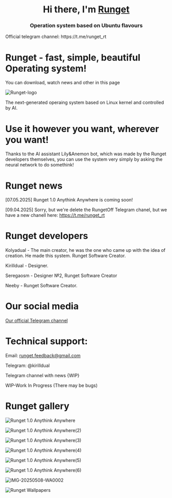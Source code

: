 <h1 align="center">Hi there, I'm <a href="https://t.me/runget_rt" target="_blank">Runget</a>
<h3 align="center">Operation system based on Ubuntu flavours</h3>
  Official telegram channel:
    https://t.me/runget_rt

# Runget - fast, simple, beautiful Operating system!
You can download, watch news and other in this page

![Runget-logo](https://github.com/user-attachments/assets/dffc803c-7fcd-4e9d-95ad-b87c157f74d4)

The next-generated operaing system based on Linux kernel and controlled by AI. 

# Use it however you want, wherever you want!
Thanks to the AI assistant Lily&Anemon bot, which was made by the Runget developers themselves, you can use the system very simply by asking the neural network to do somethink!

# Runget news

[07.05.2025] Runget 1.0 Anythink Anywhere is coming soon!

[09.04.2025] Sorry, but we're delete the RungetOff Telegram chanel, but we have a new chanell here: https://t.me/runget_rt

# Runget developers

Kolyadual - The main creator, he was the one who came up with the idea of ​​creation. He made this system. Runget Software Creator.

Kirilldual - Designer.

Seregaosm - Designer №2, Runget Software Creator

Neeby - Runget Software Creator.

# Our social media
<a href="https://t.me/runget_rt">Our official Telegram channel</a>

# Technical support:

Email: runget.feedback@gmail.com

Telegram: @kirilldual

Telegram channel with news {WIP}

WIP-Work In Progress (There may be bugs)

# Runget gallery

![Runget 1.0 Anythink Anywhere](https://github.com/user-attachments/assets/7296ed95-d2d0-4693-8b65-a0193eaeb880)

![Runget 1.0 Anythink Anywhere(2)](https://github.com/user-attachments/assets/8daac9e6-442a-45ea-a9c8-a8da8293cdbf)

![Runget 1.0 Anythink Anywhere(3)](https://github.com/user-attachments/assets/cd00d85f-887d-4c61-bf02-9cbaf823eeac)

![Runget 1.0 Anythink Anywhere(4)](https://github.com/user-attachments/assets/fc973a90-011e-40a7-a548-d1cc392e798e)

![Runget 1.0 Anythink Anywhere(5)](https://github.com/user-attachments/assets/0b5a2fa2-f7ac-40c8-bc46-1481568e4842)

![Runget 1.0 Anythink Anywhere(6)](https://github.com/user-attachments/assets/b4306b28-e013-4e0e-9e30-1292b8f6f876)

![IMG-20250508-WA0002](https://github.com/user-attachments/assets/ca25da02-9359-47bf-893d-fb24757d66d8)


![Runget Wallpapers](https://github.com/user-attachments/assets/e22b9726-2ed9-4828-9b2e-2d35161a1590)
